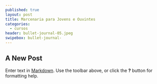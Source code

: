 ```yaml
---
published: true
layout: post
title: Marcenaria para Jovens e Ouvintes
categories:
  - cursos
header: bullet-journal-05.jpeg
swipebox: bullet-journal-
---
```

## A New Post

Enter text in [Markdown](http://daringfireball.net/projects/markdown/). Use the toolbar above, or click the **?** button for formatting help.
